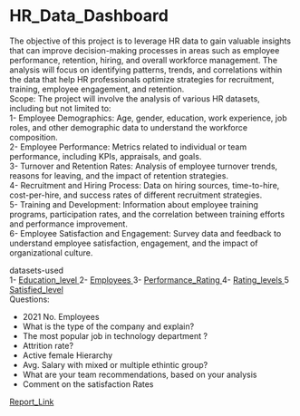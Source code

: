 # HR_Data_Dashboard
The objective of this project is to leverage HR data to gain valuable insights that can improve decision-making processes in areas such as employee performance, retention, hiring, and overall workforce management. The analysis will focus on identifying patterns, trends, and correlations within the data that help HR professionals  optimize strategies for recruitment, training, employee engagement, and retention. <br>
Scope: The project will involve the analysis of various HR datasets, including but not limited to:<br>
1- Employee Demographics: Age, gender, education, work experience, job roles, and other demographic data to understand the workforce composition.<br>
2- Employee Performance: Metrics related to individual or team performance, including KPIs, appraisals, and goals. <br>
3- Turnover and Retention Rates: Analysis of employee turnover trends, reasons for leaving, and the impact of retention strategies. <br>
4- Recruitment and Hiring Process: Data on hiring sources, time-to-hire, cost-per-hire, and success rates of different recruitment strategies. <br>
5- Training and Development: Information about employee training programs, participation rates, and the correlation between training efforts and performance improvement. <br>
6- Employee Satisfaction and Engagement: Survey data and feedback to understand employee satisfaction, engagement, and the impact of organizational culture. <br>

datasets-used <br>
1- <a href="https://github.com/bahaaeldein11/HR_Data_Dashboard/blob/main/EducationLevel.csv"> Education_level </a>
2-  <a href="https://github.com/bahaaeldein11/HR_Data_Dashboard/blob/main/Employee.csv"> Employees </a>
3- <a href="https://github.com/bahaaeldein11/HR_Data_Dashboard/blob/main/PerformanceRating.csv"> Performance_Rating </a>
4- <a href="https://github.com/bahaaeldein11/HR_Data_Dashboard/blob/main/RatingLevel.csv"> Rating_levels </a>
5  <a href="https://github.com/bahaaeldein11/HR_Data_Dashboard/blob/main/SatisfiedLevel.csv"> Satisfied_level </a>
<br>
Questions:
- 2021 No. Employees
- What is the type of the company and explain?
- The most popular job in technology department ?
- Attrition rate? 
- Active female Hierarchy 
- Avg. Salary with mixed or multiple ethintic group?
- What are your team recommendations, based on your analysis 
- Comment on the satisfaction Rates



<a href="https://app.powerbi.com/view?r=eyJrIjoiNTBjNDM3YWItZmQwNC00MmE5LThmMzgtMWE0OTY0ZjZiNDkxIiwidCI6ImMwZmFkZjg5LWRmZjEtNDY3Ni1hZDY0LTAzMjExNTUyNjEwYSJ9"> Report_Link </a>
